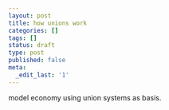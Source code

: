 ```yaml
---
layout: post
title: how unions work
categories: []
tags: []
status: draft
type: post
published: false
meta:
  _edit_last: '1'
---
```

model economy using union systems as basis. 

